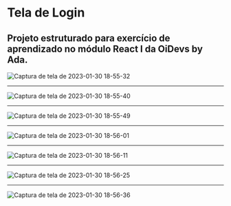 <h1>Tela de Login</h1>

<h2>Projeto estruturado para exercício de aprendizado no módulo React I da OiDevs by Ada.</h2>


![Captura de tela de 2023-01-30 18-55-32](https://user-images.githubusercontent.com/59850893/215604468-c8374232-129c-4f07-a2ba-e2bed0fa6834.png)

____
![Captura de tela de 2023-01-30 18-55-40](https://user-images.githubusercontent.com/59850893/215604501-0ba323ba-2c05-4b92-85c6-f04b2106ec91.png)

____
![Captura de tela de 2023-01-30 18-55-49](https://user-images.githubusercontent.com/59850893/215604564-2822fadb-e3b8-4eed-8c3b-9137329b0274.png)

____
![Captura de tela de 2023-01-30 18-56-01](https://user-images.githubusercontent.com/59850893/215604671-cbb562a6-2ae0-4217-b2b1-e6e6a284e201.png)

____
![Captura de tela de 2023-01-30 18-56-11](https://user-images.githubusercontent.com/59850893/215604713-694daf28-67bc-428f-93a4-52998def290f.png)

____
![Captura de tela de 2023-01-30 18-56-25](https://user-images.githubusercontent.com/59850893/215604740-1f07f80b-8aa2-408a-a1e0-43c4e95dd76e.png)

____
![Captura de tela de 2023-01-30 18-56-36](https://user-images.githubusercontent.com/59850893/215604786-0008215a-9906-475a-9dbb-d824c241babc.png)


